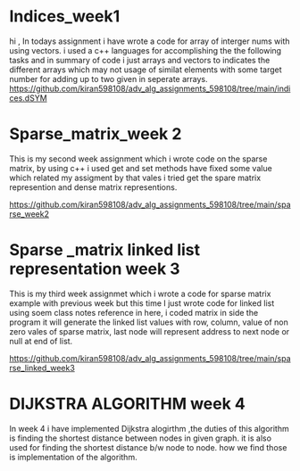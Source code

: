 # Indices_week1 
hi , In todays assignment i have wrote a code for array of interger nums with using vectors. i used a c++ languages for accomplishing the the following tasks and in summary of code i just arrays and vectors to indicates the different arrays which may not usage of similat elements with some target number for adding up  to two given in seperate arrays.
https://github.com/kiran598108/adv_alg_assignments_598108/tree/main/indices.dSYM


# Sparse_matrix_week 2
This is my second week assignment which i wrote code on the sparse matrix, by using c++ i used get and set methods have fixed some value which related my assigment by that vales i tried get the spare matrix represention and dense matrix representions.

https://github.com/kiran598108/adv_alg_assignments_598108/tree/main/sparse_week2

# Sparse _matrix linked list representation week 3
This is my third week assignmet which i wrote a code for sparse matrix example with previous week but this time I just wrote code for linked list using soem class notes reference in here, i coded matrix in side the program it will generate the linked list values with row, column, value of non zero vales of sparse matrix, last node will represent address to next node or null at end of list.

https://github.com/kiran598108/adv_alg_assignments_598108/tree/main/sparse_linked_week3

# DIJKSTRA ALGORITHM week 4
In week 4 i have implemented Dijkstra alogirthm ,the duties of this algorithm is finding the shortest distance between nodes in given graph. it is also used for finding the shortest distance b/w node to node. how we find those is implementation of the algorithm.

